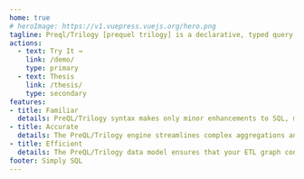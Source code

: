 ```yaml
---
home: true
# heroImage: https://v1.vuepress.vuejs.org/hero.png
tagline: Preql/Trilogy [prequel trilogy] is a declarative, typed query and ETL language that compiles to other languages to execute, most commonly SQL [sequel]. 
actions:
  - text: Try It →
    link: /demo/
    type: primary
  - text: Thesis
    link: /thesis/
    type: secondary
features:
- title: Familiar
  details: PreQL/Trilogy syntax makes only minor enhancements to SQL, making it easily accessible to developers and users alike.
- title: Accurate
  details: The PreQL/Trilogy engine streamlines complex aggregations and enforces type checking and other correctness guarantees at compile time, ensuring your results can be trusted.
- title: Efficient
  details: The PreQL/Trilogy data model ensures that your ETL graph contains no duplication, and supports efficient caches/aggregates to serve your most important use cases.
footer: Simply SQL
---
```

